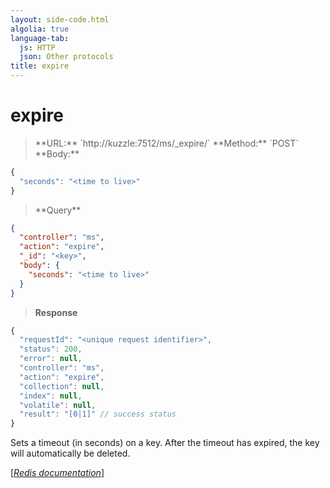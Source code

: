 ```yaml
---
layout: side-code.html
algolia: true
language-tab:
  js: HTTP
  json: Other protocols
title: expire
---
```



# expire



<blockquote class="js">
<p>
**URL:** `http://kuzzle:7512/ms/_expire/<key>`  
**Method:** `POST`  
**Body:**
</p>
</blockquote>




```js
{
  "seconds": "<time to live>"
}
```



<blockquote class="json">
<p>
**Query**
</p>
</blockquote>


```json
{
  "controller": "ms",
  "action": "expire",
  "_id": "<key>",
  "body": {
    "seconds": "<time to live>"
  }
}
```

>**Response**

```javascript
{
  "requestId": "<unique request identifier>",
  "status": 200,
  "error": null,
  "controller": "ms",
  "action": "expire",
  "collection": null,
  "index": null,
  "volatile": null,
  "result": "[0|1]" // success status
}
```

Sets a timeout (in seconds) on a key.  After the timeout has expired, the key will automatically be deleted.

[[_Redis documentation_]](https://redis.io/commands/expire)
